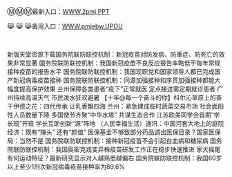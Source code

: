 <p>
	ⓂⓂⓂ最新入口：<a href="http://www.baidu.com/link?url=6MA2SWnO3Raqke39an_0PUxosM6ZrUGzi1BN9tNnlPW&wd">WWW.2pmj.PPT</a> 
	<p>
		😹
😹
😹备用入口：<a href="http://www.baidu.com/link?url=6MA2SWnO3Raqke39an_0PUxosM6ZrUGzi1BN9tNnlPW&wd">WWW.pmjebw.UPOU</a> 
	</p>
	<p>
		<br />
	</p>
	<p>
		新版天堂资源下载国务院联防联控机制：新冠疫苗对防发病、防重症、防死亡的效果非常显著
国务院联防联控机制：我国新冠疫苗不良反应报告率略低于每年常规接种疫苗的报告水平
国务院联防联控机制：我国现职党和国家领导人都已完成国产新冠病毒疫苗接种
国务院联防联控机制：同源加强接种和序贯加强接种都能大幅度提高保护效果
兰州保障各类患者“疫下”正常就医 定点接送需定期就诊患者
广州持续高温天气 市民泼水狂欢避暑
【十年@每一个奋斗的你】科尔沁草原上的查干伊德之花：四代传承 让乳香飘四海
兰州：紧急建成临时蔬菜交易市场 社会面阳性人员数量下降
多国使节齐聚“中华水塔” 共谋生态合作
江苏欧美同学会首期“学长班”开班 学长互助创新“源”阵地
（人民幸福生活）通讯：中国河套大地上的庭院经济：既有“赚头” 还有“颜值”
医保基金不够致部分药品调出医保目录？国家医保局：当然不是
国务院联防联控机制：接种新冠疫苗不会引起白血病和糖尿病
国务院联防联控机制：我国奥密克戎变异株疫苗研发工作正在稳步快速推进
家犬摇尾有何运动特征？最新研究显示对人越熟悉越偏右
国务院联防联控机制：我国60岁以上至少1剂次新冠病毒疫苗接种率为89.6%
	</p>
